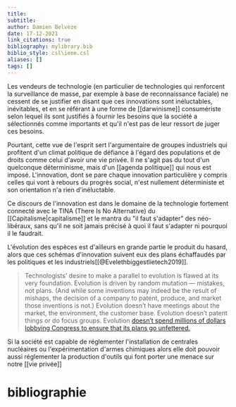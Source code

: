 ```yaml
---
title: 
subtitle:
author: Damien Belvèze
date: 17-12-2021
link_citations: true
bibliography: mylibrary.bib
biblio_style: csl\ieee.csl
aliases: []
tags: []
---
```


Les vendeurs de technologie (en particulier de technologies qui renforcent la surveillance de masse, par exemple à base de reconnaissance faciale) ne cessent de se justifier en disant que ces innovations sont inéluctables, inévitables, et en se référant à une forme de [[darwinisme]] consumériste selon lequel ils sont justifiés à fournir les besoins que la société a sélectionnés comme importants et qu'il n'est pas de leur ressort de juger ces besoins.

Pourtant, cette vue de l'esprit sert l'argumentaire de groupes industriels qui profitent d'un climat politique de défiance à l'égard des populations et de droits comme celui d'avoir une vie privée. Il ne s'agit pas du tout d'un quelconque déterminisme, mais d'un [[agenda politique]] qui nous est imposé. 
L'innovation, dont se pare chaque innovation particulière y compris celles qui vont à rebours du progrès social, n'est nullement déterministe et son orientation n'a rien d'inéluctable. 

Ce discours de l'innovation est dans le domaine de la technologie fortement connecté avec le TINA (There Is No Alternative) du [[Capitalisme|capitalisme]] et le mantra du "il faut s'adapter" des néo-libéraux, sans qu'il ne soit jamais précisé à quoi il faut s'adapter ni pourquoi il le faudrait. 

L'évolution des espèces est d'ailleurs en grande partie le produit du hasard, alors que ces schémas d'innovation suivent eux des plans échaffaudés par les politiques et les industriels[[@Evelethbiggestlietech2019]].

>Technologists’ desire to make a parallel to evolution is flawed at its very foundation. Evolution is driven by random mutation — mistakes, not plans. (And while some inventions may indeed be the result of mishaps, the decision of a company to patent, produce, and market those inventions is not.) Evolution doesn’t have meetings about the market, the environment, the customer base. Evolution doesn’t patent things or do focus groups. Evolution [doesn’t spend millions of dollars lobbying Congress to ensure that its plans go unfettered.](https://www.forbes.com/sites/ajdellinger/2019/04/30/how-the-biggest-tech-companies-spent-half-a-billion-dollars-lobbying-congress/) 


Si la société est capable de réglementer l'installation de centrales nucléaires ou l'expérimentation d'armes chimiques alors elle doit pouvoir aussi réglementer la production d'outils qui font porter une menace sur notre [[vie privée]]



# bibliographie

